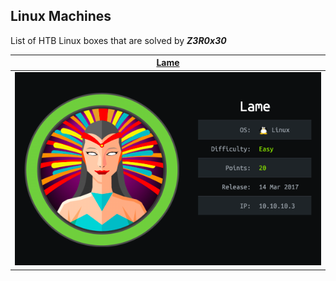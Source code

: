 ## Linux Machines

List of HTB Linux boxes that are solved by ***Z3R0x30***

| [Lame](Lame_Machine)            |
| ------------------------------- |
| ![](images-lame/cover-lame.png) |


